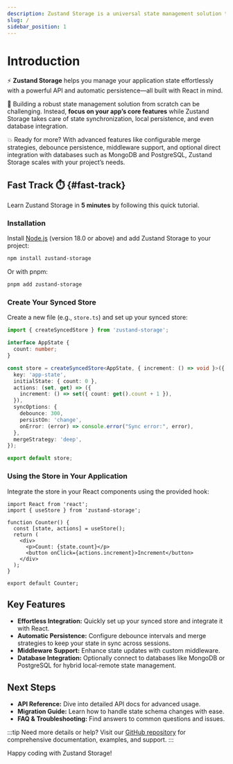 ```yaml
---
description: Zustand Storage is a universal state management solution that combines @aivron/sync-storage and zust-api to provide seamless persistence, middleware, and optional database integration for React apps.
slug: /
sidebar_position: 1
---
```


# Introduction

⚡️ **Zustand Storage** helps you manage your application state effortlessly with a powerful API and automatic persistence—all built with React in mind.

💸 Building a robust state management solution from scratch can be challenging. Instead, **focus on your app’s core features** while Zustand Storage takes care of state synchronization, local persistence, and even database integration.

💥 Ready for more? With advanced features like configurable merge strategies, debounce persistence, middleware support, and optional direct integration with databases such as MongoDB and PostgreSQL, Zustand Storage scales with your project’s needs.

## Fast Track ⏱️ {#fast-track}

Learn Zustand Storage in **5 minutes** by following this quick tutorial.

### Installation

Install [Node.js](https://nodejs.org/en/download/) (version 18.0 or above) and add Zustand Storage to your project:

```bash
npm install zustand-storage
```

Or with pnpm:

```bash
pnpm add zustand-storage
```

### Create Your Synced Store

Create a new file (e.g., `store.ts`) and set up your synced store:

```ts
import { createSyncedStore } from 'zustand-storage';

interface AppState {
  count: number;
}

const store = createSyncedStore<AppState, { increment: () => void }>({
  key: 'app-state',
  initialState: { count: 0 },
  actions: (set, get) => ({
    increment: () => set({ count: get().count + 1 }),
  }),
  syncOptions: {
    debounce: 300,
    persistOn: 'change',
    onError: (error) => console.error("Sync error:", error),
  },
  mergeStrategy: 'deep',
});

export default store;
```

### Using the Store in Your Application

Integrate the store in your React components using the provided hook:

```tsx
import React from 'react';
import { useStore } from 'zustand-storage';

function Counter() {
  const [state, actions] = useStore();
  return (
    <div>
      <p>Count: {state.count}</p>
      <button onClick={actions.increment}>Increment</button>
    </div>
  );
}

export default Counter;
```

## Key Features

- **Effortless Integration:** Quickly set up your synced store and integrate it with React.
- **Automatic Persistence:** Configure debounce intervals and merge strategies to keep your state in sync across sessions.
- **Middleware Support:** Enhance state updates with custom middleware.
- **Database Integration:** Optionally connect to databases like MongoDB or PostgreSQL for hybrid local-remote state management.

## Next Steps

- **API Reference:** Dive into detailed API docs for advanced usage.
- **Migration Guide:** Learn how to handle state schema changes with ease.
- **FAQ & Troubleshooting:** Find answers to common questions and issues.

:::tip
Need more details or help? Visit our [GitHub repository](https://github.com/aivron/zustand-storage) for comprehensive documentation, examples, and support.
:::

Happy coding with Zustand Storage!
